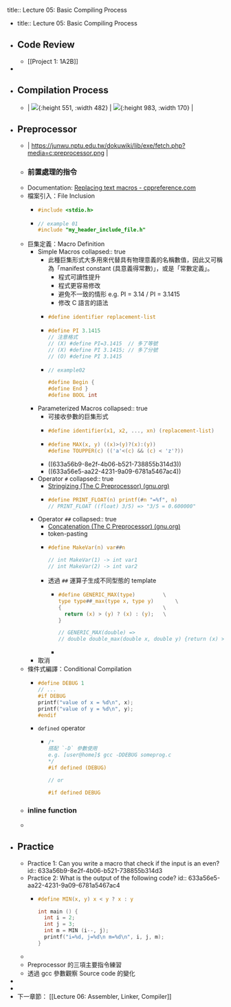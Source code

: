 title:: Lecture 05: Basic Compiling Process

- title:: Lecture 05: Basic Compiling Process
- ## Code Review
	- [[Project 1: 1A2B]]
-
- ## Compilation Process
	- | ![](https://static.javatpoint.com/cpages/images/compilation-process-in-c2.png){:height 551, :width 482} | ![](https://static.javatpoint.com/cpages/images/compilation-process-in-c3.png){:height 983, :width 170} |
- ## Preprocessor
	- | https://junwu.nptu.edu.tw/dokuwiki/lib/exe/fetch.php?media=c:preprocessor.png |
	- ### 前置處理的指令
	- Documentation: [Replacing text macros - cppreference.com](https://en.cppreference.com/w/cpp/preprocessor/replace)
	- 檔案引入：File Inclusion
		- ```C
		  #include <stdio.h>
		  ```
		- ```c
		  // example 01
		  #include "my_header_include_file.h"
		  ```
	- 巨集定義：Macro Definition
		- Simple Macros
		  collapsed:: true
			- 此種巨集形式大多用來代替具有物理意義的名稱數值，因此又可稱為「manifest constant (具意義得常數)」，或是「常數定義」。
				- 程式可讀性提升
				- 程式更容易修改
				- 避免不一致的情形 e.g. PI = 3.14 / PI = 3.1415
				- 修改 C 語言的語法
			- ```c
			  #define identifier replacement-list
			  ```
			- ```c
			  #define PI 3.1415
			  // 注意格式
			  // (X) #define PI=3.1415  // 多了等號
			  // (X) #define PI 3.1415; // 多了分號
			  // (O) #define PI 3.1415
			  ```
			- ```c
			  // example02
			  
			  #define Begin {
			  #define End }
			  #define BOOL int
			  ```
		- Parameterized Macros
		  collapsed:: true
			- 可接收參數的巨集形式
			- ```c
			  #define identifier(x1, x2, ..., xn) (replacement-list)
			  ```
			- ```c
			  #define MAX(x, y) ((x)>(y)?(x):(y))
			  #define TOUPPER(c) (('a'<(c) && (c) < 'z'?))
			  ```
			- ((633a56b9-8e2f-4b06-b521-738855b314d3))
			- ((633a56e5-aa22-4231-9a09-6781a5467ac4))
		- Operator `#`
		  collapsed:: true
			- [Stringizing (The C Preprocessor) (gnu.org)](https://gcc.gnu.org/onlinedocs/cpp/Stringizing.html)
			- ```c
			  #define PRINT_FLOAT(n) printf(#n "=%f", n)
			  // PRINT_FLOAT ((float) 3/5) => "3/5 = 0.600000"
			  ```
		- Operator `##`
		  collapsed:: true
			- [Concatenation (The C Preprocessor) (gnu.org)](https://gcc.gnu.org/onlinedocs/cpp/Concatenation.html)
			- token-pasting
			- ```C
			  #define MakeVar(n) var##n
			  
			  // int MakeVar(1) -> int var1
			  // int MakeVar(2) -> int var2
			  ```
			- 透過 `##` 運算子生成不同型態的 template
				- ```C
				  #define GENERIC_MAX(type)			\
				  type type##_max(type x, type y)		\
				  {									\
				  	return (x) > (y) ? (x) : (y);	\
				  }
				  
				  // GENERIC_MAX(double) =>
				  // double double_max(double x, double y) {return (x) > (y)? (x) : (y); }
				  ```
				-
		- 取消
	- 條件式編譯：Conditional Compilation
		- ```C
		  #define DEBUG 1
		  // ...
		  #if DEBUG
		  printf("value of x = %d\n", x);
		  printf("value of y = %d\n", y);
		  #endif
		  ```
		- `defined` operator
			- ```C
			  /*
			  搭配 `-D` 參數使用
			  e.g. [user@home]$ gcc -DDEBUG someprog.c
			  */
			  #if defined (DEBUG)
			  
			  // or 
			  
			  #if defined DEBUG
			  ```
	- ### inline function
	-
- ## Practice
	- Practice 1: Can you write a macro that check if the input is an even?
	  id:: 633a56b9-8e2f-4b06-b521-738855b314d3
	- Practice 2: What is the output of the following code?
	  id:: 633a56e5-aa22-4231-9a09-6781a5467ac4
		- ```C
		  #define MIN(x, y) x < y ? x : y
		  
		  int main () {
		    int i = 2;
		    int j = 3;
		    int m = MIN (i--, j);
		    printf("i=%d, j=%d\n m=%d\n", i, j, m);
		  }
		  ```
	-
	- Preprocessor 的三項主要指令練習
	- 透過 gcc 參數觀察 Source code 的變化
-
-
- 下一章節： [[Lecture 06: Assembler, Linker, Compiler]]